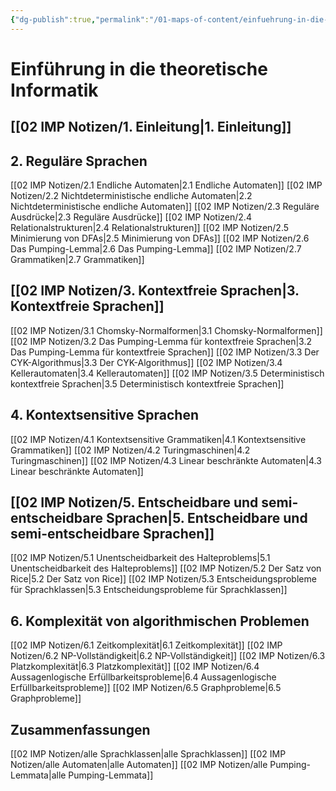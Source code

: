 ```yaml
---
{"dg-publish":true,"permalink":"/01-maps-of-content/einfuehrung-in-die-theoretische-informatik/","dgHomeLink":true,"dgPassFrontmatter":false}
---
```


# Einführung in die theoretische Informatik

## [[02 IMP Notizen/1. Einleitung|1. Einleitung]]

## 2. Reguläre Sprachen
[[02 IMP Notizen/2.1 Endliche Automaten|2.1 Endliche Automaten]]
[[02 IMP Notizen/2.2 Nichtdeterministische endliche Automaten|2.2 Nichtdeterministische endliche Automaten]]
[[02 IMP Notizen/2.3 Reguläre Ausdrücke|2.3 Reguläre Ausdrücke]]
[[02 IMP Notizen/2.4 Relationalstrukturen|2.4 Relationalstrukturen]]
[[02 IMP Notizen/2.5 Minimierung von DFAs|2.5 Minimierung von DFAs]]
[[02 IMP Notizen/2.6 Das Pumping-Lemma|2.6 Das Pumping-Lemma]]
[[02 IMP Notizen/2.7 Grammatiken|2.7 Grammatiken]]

## [[02 IMP Notizen/3. Kontextfreie Sprachen|3. Kontextfreie Sprachen]]
[[02 IMP Notizen/3.1 Chomsky-Normalformen|3.1 Chomsky-Normalformen]]
[[02 IMP Notizen/3.2 Das Pumping-Lemma für kontextfreie Sprachen|3.2 Das Pumping-Lemma für kontextfreie Sprachen]]
[[02 IMP Notizen/3.3 Der CYK-Algorithmus|3.3 Der CYK-Algorithmus]]
[[02 IMP Notizen/3.4 Kellerautomaten|3.4 Kellerautomaten]]
[[02 IMP Notizen/3.5 Deterministisch kontextfreie Sprachen|3.5 Deterministisch kontextfreie Sprachen]]

## 4. Kontextsensitive Sprachen
[[02 IMP Notizen/4.1 Kontextsensitive Grammatiken|4.1 Kontextsensitive Grammatiken]]
[[02 IMP Notizen/4.2 Turingmaschinen|4.2 Turingmaschinen]]
[[02 IMP Notizen/4.3 Linear beschränkte Automaten|4.3 Linear beschränkte Automaten]]

## [[02 IMP Notizen/5. Entscheidbare und semi-entscheidbare Sprachen|5. Entscheidbare und semi-entscheidbare Sprachen]]
[[02 IMP Notizen/5.1 Unentscheidbarkeit des Halteproblems|5.1 Unentscheidbarkeit des Halteproblems]]
[[02 IMP Notizen/5.2 Der Satz von Rice|5.2 Der Satz von Rice]]
[[02 IMP Notizen/5.3 Entscheidungsprobleme für Sprachklassen|5.3 Entscheidungsprobleme für Sprachklassen]]

## 6. Komplexität von algorithmischen Problemen
[[02 IMP Notizen/6.1 Zeitkomplexität|6.1 Zeitkomplexität]]
[[02 IMP Notizen/6.2 NP-Vollständigkeit|6.2 NP-Vollständigkeit]]
[[02 IMP Notizen/6.3 Platzkomplexität|6.3 Platzkomplexität]]
[[02 IMP Notizen/6.4 Aussagenlogische Erfüllbarkeitsprobleme|6.4 Aussagenlogische Erfüllbarkeitsprobleme]]
[[02 IMP Notizen/6.5 Graphprobleme|6.5 Graphprobleme]]

## Zusammenfassungen 
[[02 IMP Notizen/alle Sprachklassen|alle Sprachklassen]]
[[02 IMP Notizen/alle Automaten|alle Automaten]]
[[02 IMP Notizen/alle Pumping-Lemmata|alle Pumping-Lemmata]]
